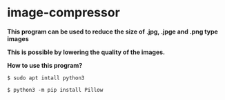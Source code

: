 # image-compressor

**This program can be used to reduce the size of .jpg, .jpge and .png type images**

**This is possible by lowering the quality of the images.**

**How to use this program?**

<code>$ sudo apt intall python3</code>

<code>$ python3 -m pip install Pillow</code>

